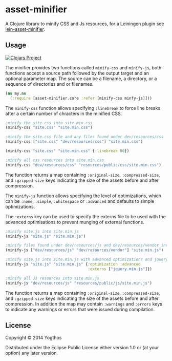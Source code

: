 # asset-minifier

A Clojure library to minify CSS and Js resources, for a Leiningen plugin see [lein-asset-minifier](https://github.com/yogthos/lein-asset-minifier).

## Usage

[![Clojars Project](http://clojars.org/asset-minifier/latest-version.svg)](http://clojars.org/asset-minifier)

The minifier provides two functions called `minify-css` and `minify-js`, both functions accept a source path followed by the output target and an optional parameter map. The source can be a filename, a directory, or a sequence of directories and or filenames.

```clojure
(ns my.ns
  (:require [asset-minifier.core :refer [minify-css minfy-js]]))
```

The `minify-css` function allows specifying `:linebreak` to force line breaks after a certain number of chracters in the minified CSS.

```clojure
;minify the site.css into site.min.css
(minify-css "site.css" "site.min.css")

;minify the site.css file and any files found under dev/resources/css
(minify-css ["site.css" "dev/resources/css"] "site.min.css")

(minify-css "site.css" "site.min.css" {:linebreak 80})

;minify all css resources into site.min.css
(minify-css "dev/resources/css" "resources/public/css/site.min.css")
```

The function returns a map containing `:original-size`, `:compressed-size`, and `:gzipped-size` keys indicating the size of the assets before and after compression.


The `minify-js` function allows specifying the level of optimizations, which can be `:none`, `:simple`, `:whitespace` or `:advanced` and defaults to simple optimizations.

The `:externs` key can be used to specify the externs file to be used with the advanced optimisations to prevent munging of external functions.

```clojure
;minify site.js into site.min.js
(minify-js "site.js" "site.min.js")

;minify files found under dev/resources/js and dev/resources/vendor into site.min.js
(minify-js ["dev/resources/js" "dev/resources/vendor"] "site.min.js")

;minify site.js into site.min.js with advanced optimizations and jquery externs
(minify-js "site.js" "site.min.js" {:optimization :advanced
                                    :externs ["jquery.min.js"]})

;minify all Js resources into site.min.js
(minify-js "dev/resources/js" "resources/public/js/site.min.js")
```

The function returns a map containing `:original-size`, `:compressed-size`, and `:gzipped-size` keys indicating the size of the assets before and after compression. In addition the map may contain `:warnings` and `:errors` keys to indicate any warnings or errors that were issued during compilation.


## License

Copyright © 2014 Yogthos

Distributed under the Eclipse Public License either version 1.0 or (at
your option) any later version.
